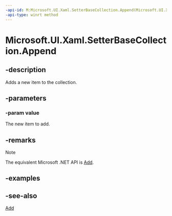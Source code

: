 ```yaml
---
-api-id: M:Microsoft.UI.Xaml.SetterBaseCollection.Append(Microsoft.UI.Xaml.SetterBase)
-api-type: winrt method
---
```


<!-- Method syntax
public void Append(Microsoft.UI.Xaml.SetterBase value)
-->

# Microsoft.UI.Xaml.SetterBaseCollection.Append

## -description

Adds a new item to the collection.

## -parameters

### -param value

The new item to add.

## -remarks

> [!NOTE]
> The equivalent Microsoft .NET API is [Add](/dotnet/api/system.collections.objectmodel.collection-1.add).

## -examples

## -see-also

[Add](/dotnet/api/system.collections.objectmodel.collection-1.add)
